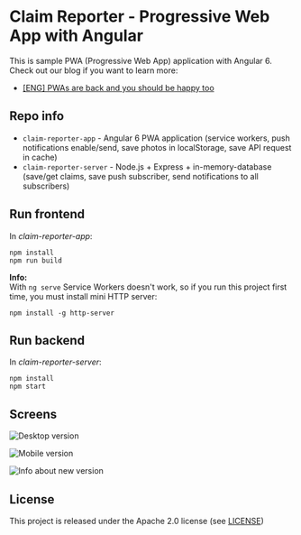 # Claim Reporter - Progressive Web App with Angular

This is sample PWA (Progressive Web App) application with Angular 6. \
Check out our blog if you want to learn more:
- [[ENG] PWAs are back and you should be happy too](https://asc.altkom.pl/blog/pwas-back/)


## Repo info
* ```claim-reporter-app``` - Angular 6 PWA application (service workers, push notifications enable/send, save photos in localStorage, save API request in cache)
* ```claim-reporter-server``` - Node.js + Express + in-memory-database (save/get claims, save push subscriber, send notifications to all subscribers)

## Run frontend 
In _claim-reporter-app_:
```
npm install
npm run build
```
**Info:** \
With `ng serve` Service Workers doesn't work, so if you run this project first time, you must install mini HTTP server:
```
npm install -g http-server
```

## Run backend 
In _claim-reporter-server_:
```
npm install
npm start
```

## Screens

![Desktop version](https://raw.githubusercontent.com/asc-lab/claim-reporter/master/images/desktop_version.png)

![Mobile version](https://raw.githubusercontent.com/asc-lab/claim-reporter/master/images/mobile_version.png)

![Info about new version](https://raw.githubusercontent.com/asc-lab/claim-reporter/master/images/new_version.gif)
## License
This project is released under the Apache 2.0 license (see [LICENSE](LICENSE))